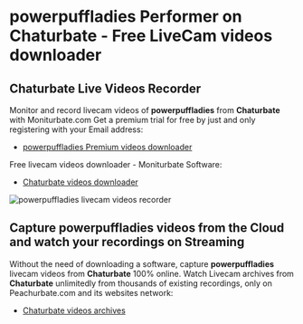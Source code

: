 # powerpuffladies Performer on Chaturbate - Free LiveCam videos downloader

## Chaturbate Live Videos Recorder

Monitor and record livecam videos of **powerpuffladies** from **Chaturbate** with Moniturbate.com
Get a premium trial for free by just and only registering with your Email address:
* [powerpuffladies Premium videos downloader](https://moniturbate.com/request-demo-licence-key.html)

Free livecam videos downloader - Moniturbate Software:
* [Chaturbate videos downloader](https://moniturbate.com/moniturbate-download-software.html)

![powerpuffladies livecam videos recorder](https://peachurnet.com/templates/moniturbate-software.png)


## Capture powerpuffladies videos from the Cloud and watch your recordings on Streaming

Without the need of downloading a software, capture **powerpuffladies** livecam videos from **Chaturbate** 100% online.
Watch Livecam archives from **Chaturbate** unlimitedly from thousands of existing recordings, only on Peachurbate.com and its websites network:
* [Chaturbate videos archives](https://peachurnet.com/)